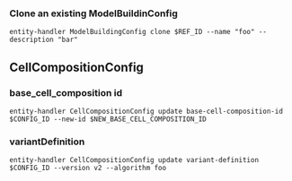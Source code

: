 

### Clone an existing ModelBuildinConfig

```
entity-handler ModelBuildingConfig clone $REF_ID --name "foo" --description "bar"
```


## CellCompositionConfig

### base_cell_composition id

```
entity-handler CellCompositionConfig update base-cell-composition-id $CONFIG_ID --new-id $NEW_BASE_CELL_COMPOSITION_ID
```

### variantDefinition

```
entity-handler CellCompositionConfig update variant-definition $CONFIG_ID --version v2 --algorithm foo
```

